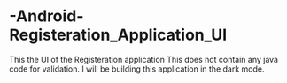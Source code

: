 # -Android-Registeration_Application_UI
This the UI of the Registeration application
This does not contain any java code for validation. I will be building this application in the dark mode.
